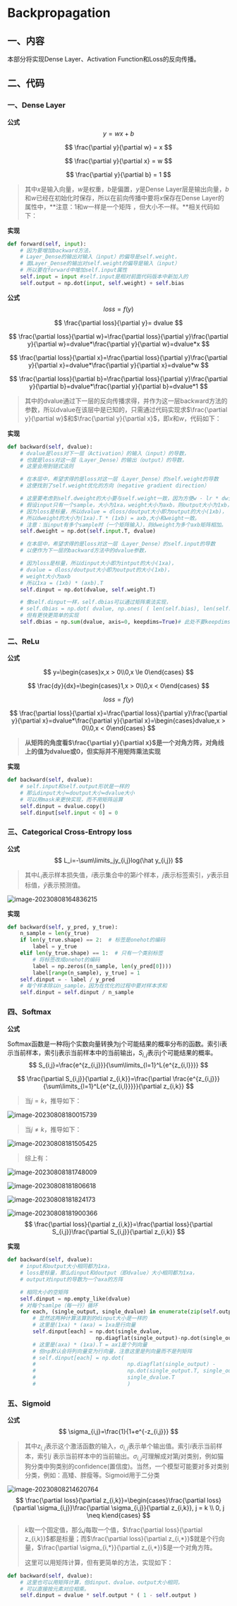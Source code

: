 # Backpropagation

## 一、内容

本部分将实现Dense Layer、Activation Function和Loss的反向传播。

## 二、代码

### 一、Dense Layer

**公式**
$$
y = wx+b
$$

$$
\frac{\partial y}{\partial w} = x
$$

$$
\frac{\partial y}{\partial x} = w
$$

$$
\frac{\partial y}{\partial b} = 1
$$

> 其中$x$是输入向量，$w$是权重，$b$是偏置，$y$是Dense Layer层是输出向量，$b$和$w$已经在初始化时保存，所以在前向传播中要将$x$保存在Dense Layer的属性中，**注意：$1$和$w$一样是一个矩阵 ，但大小不一样。**相关代码如下：

**实现**

```python
def forward(self, input):
    # 因为要增加backward方法，
    # Layer_Dense的输出对输入（input）的偏导是self.weight，
    # 面Layer_Dense的输出对self.weight的偏导是输入（input）
    # 所以要在forward中增加self.input属性
    self.input = input #self.input是相对前面代码版本中新加入的
    self.output = np.dot(input, self.weight) + self.bias
```

**公式**
$$
loss = f(y)
$$

$$
\frac{\partial loss}{\partial y}= dvalue
$$

$$
\frac{\partial loss}{\partial w}=\frac{\partial loss}{\partial y}\frac{\partial y}{\partial w}=dvalue*\frac{\partial y}{\partial w}=dvalue*x
$$

$$
\frac{\partial loss}{\partial x}=\frac{\partial loss}{\partial y}\frac{\partial y}{\partial x}=dvalue*\frac{\partial y}{\partial x}=dvalue*w
$$

$$
\frac{\partial loss}{\partial b}=\frac{\partial loss}{\partial y}\frac{\partial y}{\partial b}=dvalue*\frac{\partial y}{\partial b}=dvalue*1
$$

> 其中的dvalue通过下一层的反向传播求得，并作为这一层backward方法的参数，所以dvalue在该层中是已知的，只需通过代码实现求$\frac{\partial y}{\partial w}$和$\frac{\partial y}{\partial x}$，即$x$和$w$，代码如下：

**实现**

```python
def backward(self, dvalue):
    # dvalue是loss对下一层（Activation）的输入（input）的导数，
    # 也就是loss对这一层（Layer_Dense）的输出（output）的导数，
    # 这里会用到链式法则

    # 在本层中，希望求得的是loss对这一层（Layer_Dense）的self.weight的导数
    # 这便找到了self.weight优化的方向（negative gradient direction）

    # 这里要考虑到self.dweight的大小要与self.weight一致，因为方便w - lr * dw公式进行优化
    # 假设input只有一个sample，大小为1xa，weight大小为axb，则output大小为1xb，
    # 因为loss是标量，所以dvalue = dloss/doutput大小即为output的大小(1xb)，
    # 所以dweight的大小为(1xa).T * (1xb) = axb,大小和weight一致。
    # 注意：当input有多个sample时（一个矩阵输入），则dweight为多个axb矩阵相加。
    self.dweight = np.dot(self.input.T, dvalue)

    # 在本层中，希望求得的是loss对这一层（Layer_Dense）的self.input的导数
    # 以便作为下一层的backward方法中的dvalue参数，

    # 因为loss是标量，所以dinput大小即为intput的大小(1xa)，
    # dvalue = dloss/doutput大小即为output的大小(1xb)，
    # weight大小为axb
    # 所以1xa = (1xb) * (axb).T
    self.dinput = np.dot(dvalue, self.weight.T)

    # 像self.dinput一样，self.dbias可以通过矩阵乘法实现，
    # self.dbias = np.dot( dvalue, np.ones( ( len(self.bias), len(self.bias) ) ) )
    # 但有更快更简单的实现
    self.dbias = np.sum(dvalue, axis=0, keepdims=True)# 此处不要keepdims=True也行，因为按0维相加还是行向量
```

### 二、ReLu

**公式**


$$
y=\begin{cases}x,x > 0\\0,x \le 0\end{cases}
$$

$$
\frac{dy}{dx}=\begin{cases}1,x > 0\\0,x < 0\end{cases}
$$

$$
loss = f(y)
$$

$$
\frac{\partial loss}{\partial x}=\frac{\partial loss}{\partial y}\frac{\partial y}{\partial x}=dvalue*\frac{\partial y}{\partial x}=\begin{cases}dvalue,x > 0\\0,x < 0\end{cases}
$$

> **从矩阵的角度看$\frac{\partial y}{\partial x}$是一个对角方阵，对角线上的值为dvalue或0，但实际并不用矩阵乘法实现**

**实现**

```py
def backward(self, dvalue):
    # self.input和self.output形状是一样的
    # 那么dinput大小=doutput大小=dvalue大小
    # 可以用mask来更快实现，而不用矩阵运算
    self.dinput = dvalue.copy()
    self.dinput[self.input < 0] = 0
```

### 三、Categorical Cross-Entropy loss

**公式**
$$
L_i=-\sum\limits_jy_{i,j}log(\hat y_{i,j})
$$

> 其中$L_i$表示样本损失值，$i$表示集合中的第$i$个样本，$j$表示标签索引，$y$表示目标值，$\hat y$表示预测值。

![image-20230808164836215](https://raw.githubusercontent.com/HX-1234/NoteImage/main/202308081648314.png)

**实现**

```python
def backward(self, y_pred, y_true):
    n_sample = len(y_true)
    if len(y_true.shape) == 2:  # 标签是onehot的编码
        label = y_true
    elif len(y_true.shape) == 1:  # 只有一个类别标签
        # 将标签改成onehot的编码
        label = np.zeros((n_sample, len(y_pred[0])))
        label[range(n_sample), y_true] = 1
    self.dinput = - label / y_pred
    # 每个样本除以n_sample，因为在优化的过程中要对样本求和
    self.dinput = self.dinput / n_sample
```

### 四、Softmax

**公式**

Softmax函数是一种将j个实数向量转换为j个可能结果的概率分布的函数。索引i表示当前样本，索引j表示当前样本中的当前输出，$S_{i,j}$表示j个可能结果的概率。
$$
S_{i,j}=\frac{e^{z_{i,j}}}{\sum\limits_{l=1}^L{e^{z_{i,l}}}}
$$

$$
\frac{\partial S_{i,j}}{\partial z_{i,k}}=\frac{\partial \frac{e^{z_{i,j}}}{\sum\limits_{l=1}^L{e^{z_{i,l}}}}}{\partial z_{i,k}}
$$

> 当$j=k$，推导如下：

![image-20230808180015739](https://raw.githubusercontent.com/HX-1234/NoteImage/main/202308081800813.png)

> 当$j\neq k$，推导如下：

![image-20230808181505425](https://raw.githubusercontent.com/HX-1234/NoteImage/main/202308081815472.png)

> 综上有：

![image-20230808181748009](https://raw.githubusercontent.com/HX-1234/NoteImage/main/202308081817058.png)

![image-20230808181806618](https://raw.githubusercontent.com/HX-1234/NoteImage/main/202308081818656.png)

![image-20230808181824173](https://raw.githubusercontent.com/HX-1234/NoteImage/main/202308081818210.png)

![image-20230808181900366](https://raw.githubusercontent.com/HX-1234/NoteImage/main/202308081819405.png)
$$
\frac{\partial loss}{\partial z_{i,k}}=\frac{\partial loss}{\partial S_{i,j}}\frac{\partial S_{i,j}}{\partial z_{i,k}}
$$


**实现**

```python
def backward(self, dvalue):
    # input和output大小相同都为1xa，
    # loss是标量，那么dinput和doutput（即dvalue）大小相同都为1xa，
    # output对input的导数为一个axa的方阵

    # 相同大小的空矩阵
    self.dinput = np.empty_like(dvalue)
    # 对每个samlpe（每一行）循环
    for each, (single_output, single_dvalue) in enumerate(zip(self.output, dvalue)):
        # 显然这两种计算法算到的dinput大小是一样的
        # 这里是(1xa) * (axa) = 1xa是行向量
        self.dinput[each] = np.dot(single_dvalue,
                            np.diagflat(single_output)-np.dot(single_output.T,single_output))
        # 这里是(axa) * (1xa).T = ax1是个列向量
        # 但np默认会将列向量变为行向量，注意这里是列向量而不是列矩阵
        # self.dinput[each] = np.dot(
        #                             np.diagflat(single_output) -
        #                             np.dot(single_output.T, single_output),
        #                             single_dvalue.T
        #                             )
```

### 五、Sigmoid

**公式**
$$
\sigma_{i,j}=\frac{1}{1+e^{-z_{i,j}}}
$$


> 其中$z_{i,j}$表示这个激活函数的输入，$\sigma_{i,j}$表示单个输出值。索引$i$表示当前样本，索引$j$ 表示当前样本中的当前输出。$\sigma_{i,j}$可理解成对第$j$对类别，例如猫狗分类中狗类别的confidence(置信度)。当然，一个模型可能要对多对类别分类，例如：高矮、胖瘦等。Sigmoid用于二分类

![image-20230808214620764](https://raw.githubusercontent.com/HX-1234/NoteImage/main/202308082146840.png)
$$
\frac{\partial loss}{\partial z_{i,k}}=\begin{cases}\frac{\partial loss}{\partial \sigma_{i,j}}\frac{\partial \sigma_{i,j}}{\partial z_{i,k}}, j = k \\ 0, j \neq k\end{cases}
$$

> $k$取一个固定值，那么$j$每取一个值，$\frac{\partial loss}{\partial z_{i,k}}$都是标量；而$\frac{\partial loss}{\partial z_{i,*}}$就是个行向量，$\frac{\partial \sigma_{i,*}}{\partial z_{i,*}}$是一个对角方阵。
>
> 这里可以用矩阵计算，但有更简单的方法，实现如下：

```python
def backward(self, dvalue):
    # 这里也可以用矩阵计算，但dinput、dvalue、output大小相同，
    # 可以直接按元素对应相乘。
    self.dinput = dvalue * self.output * ( 1 - self.output )
```
